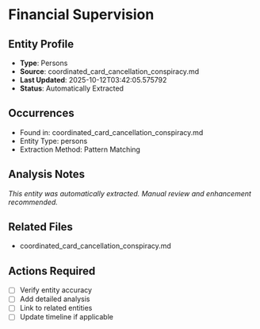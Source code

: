 # Financial Supervision

## Entity Profile
- **Type**: Persons
- **Source**: coordinated_card_cancellation_conspiracy.md
- **Last Updated**: 2025-10-12T03:42:05.575792
- **Status**: Automatically Extracted

## Occurrences
- Found in: coordinated_card_cancellation_conspiracy.md
- Entity Type: persons
- Extraction Method: Pattern Matching

## Analysis Notes
*This entity was automatically extracted. Manual review and enhancement recommended.*

## Related Files
- coordinated_card_cancellation_conspiracy.md

## Actions Required
- [ ] Verify entity accuracy
- [ ] Add detailed analysis
- [ ] Link to related entities
- [ ] Update timeline if applicable
